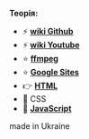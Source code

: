**Теорія:**

* ⚡ **[wiki Github](https://github.com/ViktorWEBS/wiki/wiki/wiki-github/)**
* ⚡ **[wiki Youtube](https://github.com/ViktorWEBS/wiki/wiki/Wiki-Youtube)**
* ⭐️ **[ffmpeg](https://github.com/ViktorWEBS/ffmpeg/wiki/_Sidebar-Menu-ffmpeg/)**
* ⭐️ **[Google Sites](https://github.com/ViktorWEBS/googlesites/wiki/_Sidebar-menu/)**
* 👉 **[HTML](https://github.com/ViktorWEBS/html/wiki/_Sidebar-Menu-HTML/)**
* 🔔 CSS
* 🌟 **[JavaScript](https://github.com/ViktorWEBS/JavaScript/wiki/_Sidebar-Menu/)**

made in Ukraine
